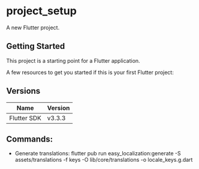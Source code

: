 # project_setup

A new Flutter project.

## Getting Started

This project is a starting point for a Flutter application.

A few resources to get you started if this is your first Flutter project:

## Versions

| Name        | Version |
| ----------- | ------- |
| Flutter SDK | v3.3.3  |

## Commands:

- Generate translations: flutter pub run easy_localization:generate -S assets/translations -f keys -O lib/core/translations -o locale_keys.g.dart
